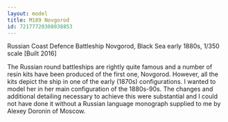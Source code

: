 ```yaml
---
layout: model
title: M189 Novgorod
id: 72177720308038853
---
```


Russian Coast Defence Battleship Novgorod, Black Sea early 1880s,  1/350 scale  [Built 2016]

The Russian round battleships are rightly quite famous and a number of resin kits have been produced of the first one, Novgorod. However, all the kits depict the ship in one of the early (1870s) configurations. I wanted to model her in her main configuration of the 1880s-90s. The changes and additional detailing necessary to achieve this were substantial and I could not have done it without a Russian language monograph supplied to me by Alexey Doronin of Moscow. 


